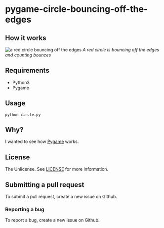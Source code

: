 # pygame-circle-bouncing-off-the-edges
 
## How it works

![a red circle bouncing off the edges](https://i.imgur.com/6J2UIig.gif)
*A red circle is bouncing off the edges and counting bounces*

## Requirements

* Python3
* Pygame

## Usage

```python circle.py```

## Why?

I wanted to see how [Pygame](https://www.pygame.org) works.


## License

The Unlicense. See [LICENSE](LICENSE) for more information.

## Submitting a pull request

To submit a pull request, create a new issue on Github.

### Reporting a bug

To report a bug, create a new issue on Github.
